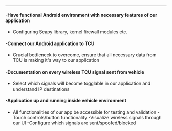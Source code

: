 ***
#### -Have functional Android environment with necessary features of our application
- Configuring Scapy library, kernel firewall modules etc.
#### -Connect our Android application to TCU
- Crucial bottleneck to overcome, ensure that all necessary data from TCU is making it's way to our application 
#### -Documentation on every wireless TCU signal sent from vehicle
- Select which signals will become togglable in our application and understand IP destinations
#### -Application up and running inside vehicle environment
- All functionalities of our app be accessible for testing and validation
	-Touch controls/button functionality
	-Visualize wireless signals through our UI
	-Configure which signals are sent/spoofed/blocked
 